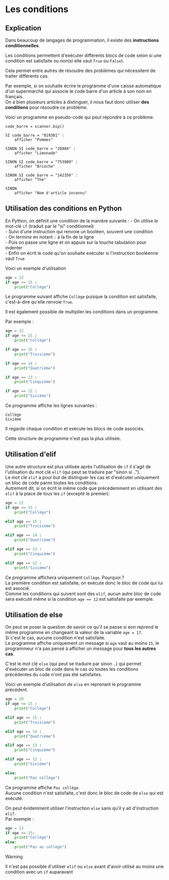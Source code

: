 # Les conditions  

## Explication  
Dans beaucoup de langages de programmation, il existe des __instructions conditionnelles__.    


Les conditions permettent d'exécuter différents blocs de code selon si une condition est satisfaite ou non(si elle vaut `True` ou `False`).

Cela permet entre autres de résoudre des problèmes qui nécessitent de traiter différents cas.   

Par exemple, si on souhaite écrire le programme d'une caisse automatique d'un supermarché qui associe le code barre d'un article à son nom en français.  
On a bien plusieurs articles à distinguer, il nous faut donc utiliser __des conditions__ pour résoudre ce problème.  


Voici un programme en pseudo-code qui peut répondre à ce problème.
```Pseudo  
code_barre = scanner.bip()

SI code_barre = "019381" :
    afficher "Pommes"

SINON SI code_barre = "28984" :
    afficher "Limonade"

SINON SI code_barre = "753989" :
    afficher "Brioche"

SINON SI code_barre = "142356" :
    afficher "Thé"

SINON 
    afficher "Nom d'article inconnu" 
```

## Utilisation des conditions en Python  

En Python, on définit une condition de la manière suivante :
    - On utilise le mot-clé `if` (traduit par le "si" conditionnel)   
    - Suivi d'une instruction qui renvoie un booléen, souvent une condition    
    - On termine en notant `:` à la fin de la ligne   
    - Puis on passe une ligne et on appuie sur la touche tabulation pour indenter  
    - Enfin on écrit le code qu'on souhaite exécuter si l'instruction booléenne vaut `True`  

Voici un exemple d'utilisation 
```Python  
age = 12
if age <= 15 :
    print("Collège")
```

Le programme suivant affiche `Collège` puisque la condition est satisfaite, c'est-à-dire qu'elle renvoie `True`.    


Il est également possible de multiplier les conditions dans un programme.    

Par exemple :   

```Python  
age = 12
if age <= 15 :
    print("Collège")

if age == 15 :
    print("Troisieme")

if age == 14 :
    print("Quatrième")

if age == 13 :
    print("Cinquième")

if age == 12 :
    print("Sixième")
```


Ce programme affiche les lignes suivantes :
```
Collège  
Sixième  
```
Il regarde chaque condition et exécute les blocs de code associés.  

Cette structure de programme n'est pas la plus utilisée.    


## Utilisation d'elif  
Une autre structure est plus utilisée après l'utilisation de `if` il s'agit de l'utilisation du mot clé `elif` (qui peut se traduire par "sinon si ..").  
Le mot clé `elif` a pour but de distinguer les cas et d'exécuter uniquement un bloc de code parmi toutes les conditions.  
Autrement dit, si on écrit le même code que précédemment en utilisant des `elif` à la place de tous les `if` (excepté le premier).  

```Python  
age = 12
if age <= 15 :
    print("Collège")

elif age == 15 :
    print("Troisieme")

elif age == 14 :
    print("Quatrième")

elif age == 13 :
    print("Cinquième")

elif age == 12 :
    print("Sixième")
```
Ce programme affichera uniquement `Collège`. Pourquoi ?   
La première condition est satisfaite, on exécute donc le bloc de code qui lui est associé.  
Comme les conditions qui suivent sont des `elif`, aucun autre bloc de code sera exécuté même si la condition `age == 12` est satisfaite par exemple.    




## Utilisation de else  

On peut se poser la question de savoir ce qu'il se passe si eon reprend le même programme en changeant la valeur de la variable `age = 17`.  
Si c'est le cas, aucune condition n'est satisfaite.   
Le programme affiche uniquement un message si `age` vaut au moins `15`, le programmeur n'a pas pensé à afficher un message pour __tous les autres cas__.  

C'est le mot clé `else` (qui peut se traduire par sinon ..) qui permet d'exécuter un bloc de code dans le cas où toutes les conditions précédentes du code n'ont pas été satisfaites.     

Voici un exemple d'utilisation de `else` en reprenant le programme précédent.    
```Python  
age = 20
if age <= 15 :
    print("Collège")

elif age == 15 :
    print("Troisieme")

elif age == 14 :
    print("Quatrième")

elif age == 13 :
    print("Cinquième")

elif age == 12 :
    print("Sixième")

else: 
    print("Pas collège")
```

Ce programme affiche `Pas collège`.   
Aucune condition n'est satisfaite, c'est donc le bloc de code de `else` qui est exécuté.  

On peut évidemment utiliser l'instruction `else` sans qu'il y ait d'instruction `elif`.  
Par exemple :
```Python
age = 13
if age <= 15:
    print("Collège")
else:
    print("Pas au collège")
```  

> [!WARNING] 
> Il n'est pas possible d'utiliser `elif` ou `else` avant d'avoir utilisé au moins une condition avec un `if` auparavant  
